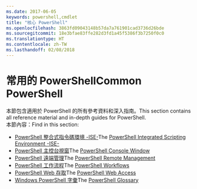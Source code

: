 ```yaml
---
ms.date: 2017-06-05
keywords: powershell,cmdlet
title: "核心 PowerShell"
ms.openlocfilehash: 3863fd09043148b57da7a761901cad3736d26bde
ms.sourcegitcommit: 18e3bfae83ffe282d3fd1a45f5386f3b7250f0c0
ms.translationtype: HT
ms.contentlocale: zh-TW
ms.lasthandoff: 02/08/2018
---
```

# <a name="common-powershell"></a><span data-ttu-id="a0404-103">常用的 PowerShell</span><span class="sxs-lookup"><span data-stu-id="a0404-103">Common PowerShell</span></span>
<span data-ttu-id="a0404-104">本節包含適用於 PowerShell 的所有參考資料和深入指南。</span><span class="sxs-lookup"><span data-stu-id="a0404-104">This section contains all reference material and in-depth guides for PowerShell.</span></span>  
<span data-ttu-id="a0404-105">本節內容：</span><span class="sxs-lookup"><span data-stu-id="a0404-105">Find in this section:</span></span>
- <span data-ttu-id="a0404-106">[PowerShell 整合式指令碼環境 -ISE-](ise-guide.md)</span><span class="sxs-lookup"><span data-stu-id="a0404-106">The [PowerShell Integrated Scripting Environment -ISE-](ise-guide.md)</span></span>
- <span data-ttu-id="a0404-107">[PowerShell 主控台視窗](console-guide.md)</span><span class="sxs-lookup"><span data-stu-id="a0404-107">The [PowerShell Console Window](console-guide.md)</span></span>
- <span data-ttu-id="a0404-108">[PowerShell 遠端管理](Running-Remote-Commands.md)</span><span class="sxs-lookup"><span data-stu-id="a0404-108">The [PowerShell Remote Management](Running-Remote-Commands.md)</span></span>
- <span data-ttu-id="a0404-109">[PowerShell 工作流程](workflows-guide.md)</span><span class="sxs-lookup"><span data-stu-id="a0404-109">The [PowerShell Workflows](workflows-guide.md)</span></span>
- <span data-ttu-id="a0404-110">[PowerShell Web 存取](web-access.md)</span><span class="sxs-lookup"><span data-stu-id="a0404-110">The [PowerShell Web Access](web-access.md)</span></span>
- <span data-ttu-id="a0404-111">[Windows PowerShell 字彙](../Windows-PowerShell-Glossary.md)</span><span class="sxs-lookup"><span data-stu-id="a0404-111">The [PowerShell Glossary](../Windows-PowerShell-Glossary.md)</span></span>

